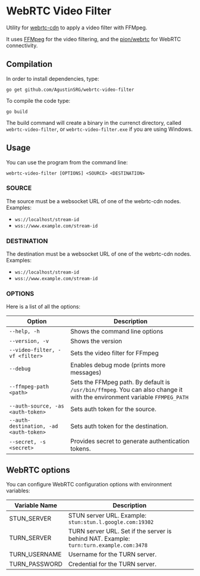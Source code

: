 # WebRTC Video Filter

Utility for [webrtc-cdn](https://github.com/AgustinSRG/webrtc-cdn) to apply a video filter with FFMpeg.

It uses [FFMpeg](https://ffmpeg.org/) for the video filtering, and the [pion/webrtc](https://github.com/pion/webrtc) for WebRTC connectivity.

## Compilation

In order to install dependencies, type:

```
go get github.com/AgustinSRG/webrtc-video-filter
```

To compile the code type:

```
go build
```

The build command will create a binary in the currenct directory, called `webrtc-video-filter`, or `webrtc-video-filter.exe` if you are using Windows.

## Usage

You can use the program from the command line:

```
webrtc-video-filter [OPTIONS] <SOURCE> <DESTINATION>
```

### SOURCE

The source must be a websocket URL of one of the webrtc-cdn nodes. Examples:

 - `ws://localhost/stream-id`
 - `wss://www.example.com/stream-id`

### DESTINATION

The destination must be a websocket URL of one of the webrtc-cdn nodes. Examples:

 - `ws://localhost/stream-id`
 - `wss://www.example.com/stream-id`

### OPTIONS

Here is a list of all the options:

| Option | Description |
|---|---|
| `--help, -h` | Shows the command line options |
| `--version, -v` | Shows the version |
| `--video-filter, -vf <filter>` | Sets the video filter for FFmpeg |
| `--debug` | Enables debug mode (prints more messages) |
| `--ffmpeg-path <path>` | Sets the FFMpeg path. By default is `/usr/bin/ffmpeg`. You can also change it with the environment variable `FFMPEG_PATH` |
| `--auth-source, -as <auth-token>` | Sets auth token for the source. |
| `--auth-destination, -ad <auth-token>` | Sets auth token for the destination. |
| `--secret, -s <secret>` | Provides secret to generate authentication tokens. |

## WebRTC options

You can configure WebRTC configuration options with environment variables:

| Variable Name | Description |
|---|---|
| STUN_SERVER | STUN server URL. Example: `stun:stun.l.google.com:19302` |
| TURN_SERVER | TURN server URL. Set if the server is behind NAT. Example: `turn:turn.example.com:3478` |
| TURN_USERNAME | Username for the TURN server. |
| TURN_PASSWORD | Credential for the TURN server. |
